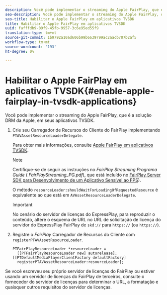 ```yaml
---
description: Você pode implementar o streaming do Apple FairPlay, que é a solução DRM da Apple, em seus aplicativos TVSDK.
seo-description: Você pode implementar o streaming do Apple FairPlay, que é a solução DRM da Apple, em seus aplicativos TVSDK.
seo-title: Habilitar o Apple FairPlay em aplicativos TVSDK
title: Habilitar o Apple FairPlay em aplicativos TVSDK
uuid: fafffdb9-09f9-45fb-9957-3c6e95ed55f9
translation-type: tm+mt
source-git-commit: 1b9792a10ad606b99b6639799ac2aacb707b2af5
workflow-type: tm+mt
source-wordcount: '193'
ht-degree: 0%

---
```



# Habilitar o Apple FairPlay em aplicativos TVSDK{#enable-apple-fairplay-in-tvsdk-applications}

Você pode implementar o streaming do Apple FairPlay, que é a solução DRM da Apple, em seus aplicativos TVSDK.

1. Crie seu Carregador de Recursos do Cliente do FairPlay implementando `PTAVAssetResourceLoaderDelegate`.

   Para obter mais informações, consulte [Apple FairPlay em aplicativos TVSDK](../../c-psdk-ios-1.4-drm-content-security/c-psdk-ios-1.4-apple-fairplay-tvsdk/c-psdk-ios-1.4-apple-fairplay-tvsdk.md).

   >[!NOTE]
   >
   >Certifique-se de seguir as instruções no *FairPlay Streaming Programa Guide* ( *FairPlayStreaming_PG.pdf*), que está incluído no [FairPlay Server SDK para Desenvolvimento de um Aplicativo Sensível ao FPS](https://developer.apple.com/services-account/download?path=/Developer_Tools/FairPlay_Streaming_SDK/FairPlay_Streaming_Server_SDK.zip)).

   O método `resourceLoader:shouldWaitForLoadingOfRequestedResource` é equivalente ao que está em `AVAssetResourceLoaderDelegate`.

   >[!IMPORTANT]
   >
   >No cenário do servidor de licenças do ExpressPlay, para reproduzir o conteúdo, altere o esquema de URL no URL de solicitação de licença do servidor do ExpressPlay FairPlay de `skd://` para `https://` (ou `https://`).

1. Registre o *FairPlay* Carregador de Recursos do Cliente com `registerPTAVAssetResourceLoader`.

   ```
   PTFairPlayResourceLoader *resourceLoader =  
     [[PTFairPlayResourceLoader new] autorelease];  
   [[PTDefaultMediaPlayerClientFactory defaultFactory]  
     registerPTAVAssetResourceLoader:resourceLoader];
   ```

Se você escreveu seu próprio servidor de licenças do FairPlay ou estiver usando um servidor de licenças do FairPlay de terceiros, consulte o fornecedor do servidor de licenças para determinar o URL, a formatação e quaisquer outros requisitos do servidor de licenças.
